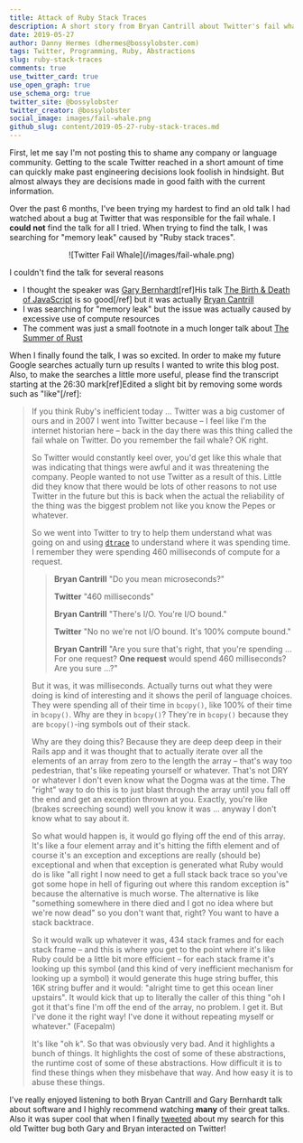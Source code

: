 ```yaml
---
title: Attack of Ruby Stack Traces
description: A short story from Bryan Cantrill about Twitter's fail whale
date: 2019-05-27
author: Danny Hermes (dhermes@bossylobster.com)
tags: Twitter, Programming, Ruby, Abstractions
slug: ruby-stack-traces
comments: true
use_twitter_card: true
use_open_graph: true
use_schema_org: true
twitter_site: @bossylobster
twitter_creator: @bossylobster
social_image: images/fail-whale.png
github_slug: content/2019-05-27-ruby-stack-traces.md
---
```


First, let me say I'm not posting this to shame any company or language
community. Getting to the scale Twitter reached in a short amount of time
can quickly make past engineering decisions look foolish in hindsight. But
almost always they are decisions made in good faith with the current
information.

Over the past 6 months, I've been trying my hardest to find an old talk I had
watched about a bug at Twitter that was responsible for the fail whale. I
**could not** find the talk for all I tried. When trying to find the talk, I
was searching for "memory leak" caused by "Ruby stack traces".

<div markdown="1" style="text-align: center;">
  ![Twitter Fail Whale](/images/fail-whale.png)
</div>

I couldn't find the talk for several reasons

- I thought the speaker was [Gary Bernhardt][1][ref]His talk
  [The Birth & Death of JavaScript][2] is so good[/ref] but it was actually
  [Bryan Cantrill][3]
- I was searching for "memory leak" but the issue was actually caused by
  excessive use of compute resources
- The comment was just a small footnote in a much longer talk about
  [The Summer of Rust][4]

When I finally found the talk, I was so excited. In order to make my future
Google searches actually turn up results I wanted to write this blog post.
Also, to make the searches a little more useful, please find the transcript
starting at the 26:30 mark[ref]Edited a
slight bit by removing some words such as "like"[/ref]:

> If you think Ruby's inefficient today ... Twitter was a big customer of ours
> and in 2007 I went into Twitter because &ndash; I feel like I'm the internet
> historian here &ndash; back in the day there was this thing called the fail
> whale on Twitter. Do you remember the fail whale? OK right.
>
> So Twitter would constantly keel over, you'd get like this whale that was
> indicating that things were awful and it was threatening the company. People
> wanted to not use Twitter as a result of this. Little did they know that
> there would be lots of other reasons to not use Twitter in the future but
> this is back when the actual the reliability of the thing was the biggest
> problem not like you know the Pepes or whatever.
>
> So we went into Twitter to try to help them understand what was going on and
> using [`dtrace`][5] to understand where it was spending time. I remember they
> were spending 460 milliseconds of compute for a request.
>
> > **Bryan Cantrill** "Do you mean microseconds?"
> >
> > **Twitter** "460 milliseconds"
> >
> > **Bryan Cantrill** "There's I/O. You're I/O bound."
> >
> > **Twitter** "No no we're not I/O bound. It's 100% compute bound."
> >
> > **Bryan Cantrill** "Are you sure that's right, that you're spending ... For
> > one request? **One request** would spend 460 milliseconds? Are you
> > sure ...?"
>
> But it was, it was milliseconds. Actually turns out what they were doing is
> kind of interesting and it shows the peril of language choices. They were
> spending all of their time in `bcopy()`, like 100% of their time in
> `bcopy()`. Why are they in `bcopy()`? They're in `bcopy()` because they are
> `bcopy()`-ing symbols out of their stack.
>
> Why are they doing this? Because
> they are deep deep deep in their Rails app and it was thought that to
> actually iterate over all the elements of an array from zero to the length
> the array &ndash; that's way too pedestrian, that's like repeating yourself
> or whatever. That's not DRY or whatever I don't even know what the Dogma was
> at the time. The "right" way to do this is to just blast through the array
> until you fall off the end and get an exception thrown at you. Exactly,
> you're like (brakes screeching sound) well you know it was ... anyway I don't
> know what to say about it.
>
> So what would happen is, it would go flying off the end of this array. It's
> like a four element array and it's hitting the fifth element and of course
> it's an exception and exceptions are really (should be) exceptional and when
> that exception is generated what Ruby would do is like "all right I now need
> to get a full stack back trace so you've got some hope in hell of figuring
> out where this random exception is" because the alternative is much worse.
> The alternative is like "something somewhere in there died and I got no idea
> where but we're now dead" so you don't want that, right? You want to have a
> stack backtrace.
>
> So it would walk up whatever it was, 434 stack frames and
> for each stack frame &ndash; and this is where you get to the point where
> it's like Ruby could be a little bit more efficient &ndash; for each stack
> frame it's looking up this symbol (and this kind of very inefficient
> mechanism for looking up a symbol) it would generate this huge string buffer,
> this 16K string buffer and it would: "alright time to get this ocean liner
> upstairs". It would kick that up to literally the caller of this thing "oh I
> got it that's fine I'm off the end of the array, no problem. I get it. But
> I've done it the right way! I've done it without repeating myself or
> whatever." (Facepalm)
>
> It's like "oh k". So that was obviously very bad. And it highlights a bunch
> of things. It highlights the cost of some of these abstractions, the runtime
> cost of some of these abstractions. How difficult it is to find these things
> when they misbehave that way. And how easy it is to abuse these things.

I've really enjoyed listening to both Bryan Cantrill and Gary Bernhardt talk
about software and I highly recommend watching **many** of their great talks.
Also it was super cool that when I finally [tweeted][6] about my search
for this old Twitter bug both Gary and Bryan interacted on Twitter!

[1]: https://twitter.com/garybernhardt
[2]: https://www.destroyallsoftware.com/talks/the-birth-and-death-of-javascript
[3]: https://twitter.com/bcantrill
[4]: https://www.youtube.com/watch?v=LjFM8vw3pbU
[5]: http://dtrace.org/blogs/about/
[6]: https://twitter.com/bossylobster/status/1129873135132659714
